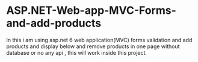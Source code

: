 # ASP.NET-Web-app-MVC-Forms-and-add-products
In this i am using asp.net 6 web application(MVC) forms validation and add products and display below and remove products in one page without database or no any api , this will work inside this  project.

